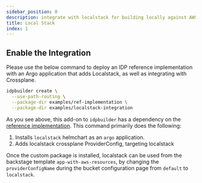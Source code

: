```yaml
---
sidebar_position: 0
description: integrate with localstack for building locally against AWS
title: Local Stack
index: 1
---
```


## Enable the Integration
Please use the below command to deploy an IDP reference implementation with an Argo application that adds Localstack, as well as integrating with Crossplane.

```bash
idpbuilder create \
  --use-path-routing \
  --package-dir examples/ref-implementation \
  --package-dir examples/localstack-integration
```

As you see above, this add-on to `idpbuilder` has a dependency on the [reference implementation](reference-impl). This command primarily does the following:

1. Installs `localstack` helmchart as an `argo` application.
2. Adds localstack crossplane ProviderConfig, targeting localstack

Once the custom package is installed, localstack can be used from the backstage template `app-with-aws-resources`, by changing the `providerConfigName` during the bucket configuration page from `default` to `localstack`.
